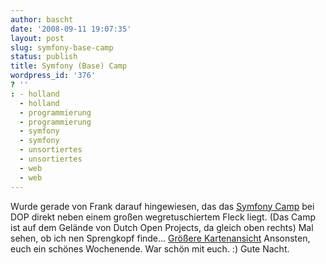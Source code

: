 ```yaml
---
author: bascht
date: '2008-09-11 19:07:35'
layout: post
slug: symfony-base-camp
status: publish
title: Symfony (Base) Camp
wordpress_id: '376'
? ''
: - holland
  - holland
  - programmierung
  - programmierung
  - symfony
  - symfony
  - unsortiertes
  - unsortiertes
  - web
  - web
---
```


Wurde gerade von Frank darauf hingewiesen, das das
[Symfony Camp](http://www.symfonycamp.com) bei DOP direkt neben
einem großen wegretuschiertem Fleck liegt. (Das Camp ist auf dem
Gelände von Dutch Open Projects, da gleich oben rechts) Mal sehen,
ob ich nen Sprengkopf finde...
[Größere Kartenansicht](http://maps.google.com/maps?f=q&hl=de&geocode=&q=Amersfoort&sll=37.0625,-95.677068&sspn=34.396866,75.761719&ie=UTF8&cd=1&t=h&ll=52.12511,5.361478&spn=0.004611,0.00912&z=16&source=embed)
Ansonsten, euch ein schönes Wochenende. War schön mit euch. :) Gute
Nacht.


